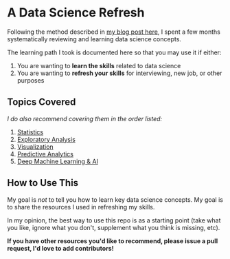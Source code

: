 # A Data Science Refresh

Following the method described in [my blog post here](http://rachellaurenwoods.com/an-agile-method-to-refreshing-data-science-knowledge/), I spent a few months systematically reviewing and learning data science concepts. 

The learning path I took is documented here so that you may use it if either: 
1. You are wanting to **learn the skills** related to data science
2. You are wanting to **refresh your skills** for interviewing, new job, or other purposes

## Topics Covered
*I do also recommend covering them in the order listed:*
1. [Statistics](https://github.com/rdowns26/A-Data-Science-Refresh/blob/master/Statistics.md)
2. [Exploratory Analysis](https://github.com/rdowns26/A-Data-Science-Refresh/blob/master/Exploratory%20Analysis.md)
3. [Visualization](https://github.com/rdowns26/A-Data-Science-Refresh/blob/master/Visualization.md)
4. [Predictive Analytics](https://github.com/rdowns26/A-Data-Science-Refresh/blob/master/Predictive%20Analytics.md)
5. [Deep Machine Learning & AI](https://github.com/rdowns26/A-Data-Science-Refresh/blob/master/Machine%20Learning.md)

## How to Use This 
My goal is *not* to tell you how to learn key data science concepts. My goal is to share the resources I used in refreshing my skills.

In my opinion, the best way to use this repo is as a starting point (take what you like, ignore what you don't, supplement what you think is missing, etc). 

**If you have other resources you'd like to recommend, please issue a pull request, I'd love to add contributors!**
<!--stackedit_data:
eyJoaXN0b3J5IjpbLTc0MzM4MjIzNCw3OTgxMDY0NCwtNjYxND
g2NDc2XX0=
-->